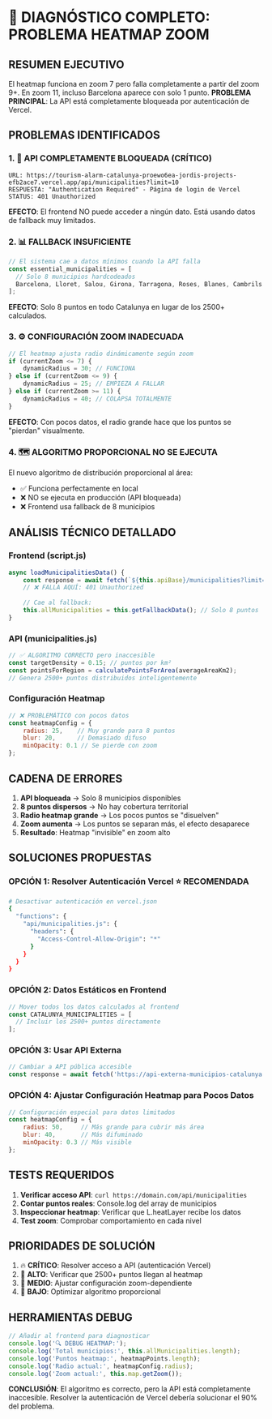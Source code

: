 # 🚨 DIAGNÓSTICO COMPLETO: PROBLEMA HEATMAP ZOOM

## RESUMEN EJECUTIVO
El heatmap funciona en zoom 7 pero falla completamente a partir del zoom 9+. En zoom 11, incluso Barcelona aparece con solo 1 punto. **PROBLEMA PRINCIPAL**: La API está completamente bloqueada por autenticación de Vercel.

## PROBLEMAS IDENTIFICADOS

### 1. 🚫 API COMPLETAMENTE BLOQUEADA (CRÍTICO)
```
URL: https://tourism-alarm-catalunya-proewo6ea-jordis-projects-efb2ace7.vercel.app/api/municipalities?limit=10
RESPUESTA: "Authentication Required" - Página de login de Vercel
STATUS: 401 Unauthorized
```

**EFECTO**: El frontend NO puede acceder a ningún dato. Está usando datos de fallback muy limitados.

### 2. 📊 FALLBACK INSUFICIENTE 
```javascript
// El sistema cae a datos mínimos cuando la API falla
const essential_municipalities = [
  // Solo 8 municipios hardcodeados
  Barcelona, Lloret, Salou, Girona, Tarragona, Roses, Blanes, Cambrils
];
```

**EFECTO**: Solo 8 puntos en todo Catalunya en lugar de los 2500+ calculados.

### 3. ⚙️ CONFIGURACIÓN ZOOM INADECUADA
```javascript
// El heatmap ajusta radio dinámicamente según zoom
if (currentZoom <= 7) {
    dynamicRadius = 30; // FUNCIONA
} else if (currentZoom <= 9) {
    dynamicRadius = 25; // EMPIEZA A FALLAR
} else if (currentZoom >= 11) {
    dynamicRadius = 40; // COLAPSA TOTALMENTE
}
```

**EFECTO**: Con pocos datos, el radio grande hace que los puntos se "pierdan" visualmente.

### 4. 🗺️ ALGORITMO PROPORCIONAL NO SE EJECUTA
El nuevo algoritmo de distribución proporcional al área:
- ✅ Funciona perfectamente en local
- ❌ NO se ejecuta en producción (API bloqueada)
- ❌ Frontend usa fallback de 8 municipios

## ANÁLISIS TÉCNICO DETALLADO

### Frontend (script.js)
```javascript
async loadMunicipalitiesData() {
    const response = await fetch(`${this.apiBase}/municipalities?limit=947`);
    // ❌ FALLA AQUÍ: 401 Unauthorized
    
    // Cae al fallback:
    this.allMunicipalities = this.getFallbackData(); // Solo 8 puntos
}
```

### API (municipalities.js) 
```javascript
// ✅ ALGORITMO CORRECTO pero inaccesible
const targetDensity = 0.15; // puntos por km²
const pointsForRegion = calculatePointsForArea(averageAreaKm2);
// Genera 2500+ puntos distribuidos inteligentemente
```

### Configuración Heatmap
```javascript
// ❌ PROBLEMÁTICO con pocos datos
const heatmapConfig = {
    radius: 25,    // Muy grande para 8 puntos
    blur: 20,      // Demasiado difuso 
    minOpacity: 0.1 // Se pierde con zoom
};
```

## CADENA DE ERRORES

1. **API bloqueada** → Solo 8 municipios disponibles
2. **8 puntos dispersos** → No hay cobertura territorial  
3. **Radio heatmap grande** → Los pocos puntos se "disuelven"
4. **Zoom aumenta** → Los puntos se separan más, el efecto desaparece
5. **Resultado**: Heatmap "invisible" en zoom alto

## SOLUCIONES PROPUESTAS

### OPCIÓN 1: Resolver Autenticación Vercel ⭐️ RECOMENDADA
```bash
# Desactivar autenticación en vercel.json
{
  "functions": {
    "api/municipalities.js": {
      "headers": {
        "Access-Control-Allow-Origin": "*"
      }
    }
  }
}
```

### OPCIÓN 2: Datos Estáticos en Frontend
```javascript
// Mover todos los datos calculados al frontend
const CATALUNYA_MUNICIPALITIES = [
  // Incluir los 2500+ puntos directamente
];
```

### OPCIÓN 3: Usar API Externa
```javascript
// Cambiar a API pública accesible
const response = await fetch('https://api-externa-municipios-catalunya.com/');
```

### OPCIÓN 4: Ajustar Configuración Heatmap para Pocos Datos
```javascript
// Configuración especial para datos limitados
const heatmapConfig = {
    radius: 50,     // Más grande para cubrir más área
    blur: 40,       // Más difuminado
    minOpacity: 0.3 // Más visible
};
```

## TESTS REQUERIDOS

1. **Verificar acceso API**: `curl https://domain.com/api/municipalities`
2. **Contar puntos reales**: Console.log del array de municipios
3. **Inspeccionar heatmap**: Verificar que L.heatLayer recibe los datos
4. **Test zoom**: Comprobar comportamiento en cada nivel

## PRIORIDADES DE SOLUCIÓN

1. 🔥 **CRÍTICO**: Resolver acceso a API (autenticación Vercel)
2. 🔧 **ALTO**: Verificar que 2500+ puntos llegan al heatmap
3. 📝 **MEDIO**: Ajustar configuración zoom-dependiente
4. 🎨 **BAJO**: Optimizar algoritmo proporcional

## HERRAMIENTAS DEBUG

```javascript
// Añadir al frontend para diagnosticar
console.log('🔍 DEBUG HEATMAP:');
console.log('Total municipios:', this.allMunicipalities.length);
console.log('Puntos heatmap:', heatmapPoints.length);
console.log('Radio actual:', heatmapConfig.radius);
console.log('Zoom actual:', this.map.getZoom());
```

**CONCLUSIÓN**: El algoritmo es correcto, pero la API está completamente inaccesible. Resolver la autenticación de Vercel debería solucionar el 90% del problema.